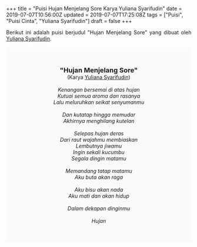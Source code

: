 +++
title = "Puisi Hujan Menjelang Sore Karya Yuliana Syarifudin"
date = 2019-07-07T10:56:00Z
updated = 2019-07-07T17:25:08Z
tags = ["Puisi", "Puisi Cinta", "Yuliana Syarifudin"]
draft = false
+++

<div dir="ltr" style="text-align: left;" trbidi="on"><div dir="ltr" style="text-align: left;" trbidi="on"><div dir="ltr" style="text-align: left;" trbidi="on"><div style="text-align: justify;">Berikut ini adalah puisi berjudul "Hujan Menjelang Sore" yang dibuat oleh <a href="https://penakota.id/penulis/YulianaSyarifudinAQ">Yuliana Syarifudin</a>. </div><br /><div style="background: #FAFAFA; font-size: 14px; padding: 50px; text-align: center;"><span style="font-size: 18px;"><b>"Hujan Menjelang Sore"</b></span><br />(Karya <a href="https://www.sekata.web.id/tags/yuliana-syarifudin">Yuliana Syarifudin</a>)<br /><br /><i>Kenangan bersemai di atas hujan<br />Kutuai semua aroma dan rasanya<br />Lalu meluruhkan seikat senyumanmu<br /><br />Dan kutatap hingga memudar<br />Akhirnya menghilang kutelan<br /><br />Selepas hujan deras<br />Dari raut wajahmu membiaskan<br />Lembutnya jiwamu<br />Ingin sekali kucumbu<br />Segala dingin matamu<br /><br />Memandang tatap matamu<br />Aku buta akan raga<br /><br />Aku bisu akan nada<br />Aku mati dan akan hidup<br /><br />Dalam dekapan dinginmu<br /><br />Hujan</i> </div></div></div></div>
